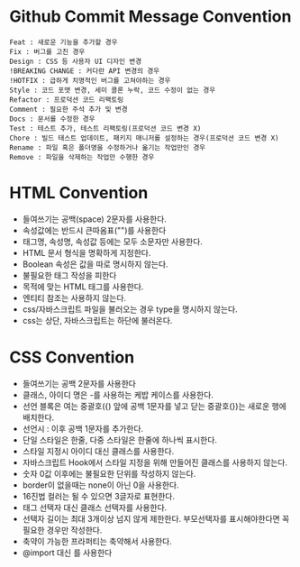 # Github Commit Message Convention
```
Feat : 새로운 기능을 추가할 경우
Fix : 버그를 고친 경우
Design : CSS 등 사용자 UI 디자인 변경
!BREAKING CHANGE : 커다란 API 변경의 경우
!HOTFIX : 급하게 치명적인 버그를 고쳐야하는 경우
Style : 코드 포맷 변경, 세미 콜론 누락, 코드 수정이 없는 경우
Refactor : 프로덕션 코드 리팩토링
Comment : 필요한 주석 추가 및 변경
Docs : 문서를 수정한 경우
Test : 테스트 추가, 테스트 리팩토링(프로덕션 코드 변경 X)
Chore : 빌드 태스트 업데이트, 패키지 매니저를 설정하는 경우(프로덕션 코드 변경 X)
Rename : 파일 혹은 폴더명을 수정하거나 옮기는 작업만인 경우
Remove : 파일을 삭제하는 작업만 수행한 경우
```

# HTML Convention
* 들여쓰기는 공백(space) 2문자를 사용한다.
* 속성값에는 반드시 큰따옴표("")를 사용한다
* 태그명, 속성명, 속성값 등에는 모두 소문자만 사용한다.
* HTML 문서 형식을 명확하게 지정한다.
* Boolean 속성은 값을 따로 명시하지 않는다.
* 불필요한 태그 작성을 피한다
* 목적에 맞는 HTML 태그를 사용한다.
* 엔티티 참조는 사용하지 않는다.
* css/자바스크립트 파일을 불러오는 경우 type을 명시하지 않는다.
* css는 상단, 자바스크립트는 하단에 불러온다.

# CSS Convention
* 들여쓰기는 공백 2문자를 사용한다
* 클래스, 아이디 명은 -를 사용하는 케밥 케이스를 사용한다.
* 선언 블록은 여는 중괄호({) 앞에 공백 1문자를 넣고 닫는 중괄호(})는 새로운 행에 배치한다.
* 선언시 : 이후 공백 1문자를 추가한다.
* 단일 스타일은 한줄, 다중 스타일은 한줄에 하나씩 표시한다.
* 스타일 지정시 아이디 대신 클래스를 사용한다.
* 자바스크립트 Hook에서 스타일 지정을 위해 만들어진 클래스를 사용하지 않는다.
* 숫자 0값 이후에는 불필요한 단위를 작성하지 않는다.
* border이 없을때는 none이 아닌 0을 사용한다.
* 16진법 컬러는 될 수 있으면 3글자로 표현한다.
* 태그 선택자 대신 클래스 선택자를 사용한다.
* 선택자 길이는 최대 3개이상 넘지 않게 제한한다. 부모선택자를 표시해야한다면 꼭 필요한 경우만 작성한다.
* 축약이 가능한 프라퍼티는 축약해서 사용한다.
* @import 대신 <link>를 사용한다
